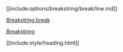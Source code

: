 [[include:options/breakstring/break/line.md]]

[Breakstring break](../index.html)

[Breakstring](../../index.html)

[[include:style/heading.html]]